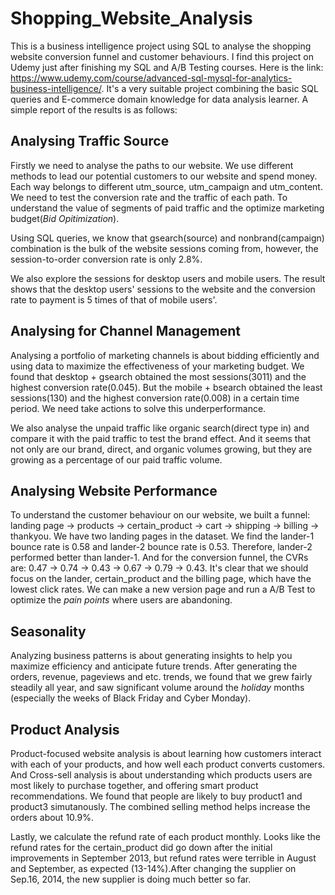 # Shopping_Website_Analysis
This is a business intelligence project using SQL to analyse the shopping website conversion funnel and customer behaviours. I find this project on Udemy just after finishing my SQL and A/B Testing courses. Here is the link: https://www.udemy.com/course/advanced-sql-mysql-for-analytics-business-intelligence/. It's a very suitable project combining the basic SQL queries and E-commerce domain knowledge for data analysis learner. A simple report of the results is as follows:
## Analysing Traffic Source
Firstly we need to analyse the paths to our website. We use different methods to lead our potential customers to our website and spend money. Each way belongs to different utm_source, utm_campaign and utm_content. We need to test the conversion rate and the traffic of each path. To understand the value of segments of paid traffic and the optimize marketing budget(*Bid Opitimization*).

Using SQL queries, we know that gsearch(source) and nonbrand(campaign) combination is the bulk of the website sessions coming from, however, the session-to-order conversion rate is only 2.8%. 

We also explore the sessions for desktop users and mobile users. The result shows that the desktop users' sessions to the website and the conversion rate to payment is 5 times of that of mobile users'.
## Analysing for Channel Management
Analysing a portfolio of marketing channels is about bidding efficiently and using data to maximize the effectiveness of your marketing budget. We found that desktop + gsearch obtained the most sessions(3011) and the highest conversion rate(0.045). But the mobile + bsearch obtained the least sessions(130) and the highest conversion rate(0.008) in a certain time period. We need take actions to solve this underperformance.

We also analyse the unpaid traffic like organic search(direct type in) and compare it with the paid traffic to test the brand effect. And it seems that not only are our brand, direct, and organic volumes growing, but they are growing as a percentage of our paid traffic volume.
## Analysing Website Performance
To understand the customer behaviour on our website, we built a funnel: landing page -> products -> certain_product -> cart -> shipping -> billing -> thankyou. We have two landing pages in the dataset. We find the lander-1 bounce rate is 0.58 and lander-2 bounce rate is 0.53. Therefore, lander-2 performed better than lander-1. And for the conversion funnel, the CVRs are: 0.47 -> 0.74 -> 0.43 -> 0.67 -> 0.79 -> 0.43. It's clear that we should focus on the lander, certain_product and the billing page, which have the lowest click rates. We can make a new version page and run a A/B Test to optimize the *pain points* where users are abandoning.
## Seasonality
Analyzing business patterns is about generating insights to help you maximize efficiency and anticipate future trends.
After generating the orders, revenue, pageviews and etc. trends, we found that we grew fairly steadily all year, and saw significant volume around the *holiday* months (especially the weeks of Black Friday and Cyber Monday).
## Product Analysis
Product-focused website analysis is about learning how customers interact with each of your products, and how well each product converts customers.
And Cross-sell analysis is about understanding which products users are most likely to purchase together, and offering smart product recommendations. We found that people are likely to buy product1 and product3 simutanously. The combined selling method helps increase the orders about 10.9%.

Lastly, we calculate the refund rate of each product monthly.
Looks like the refund rates for the certain_product did go down after the initial improvements in September 2013, but refund rates were terrible in August and September, as expected (13-14%).After changing the supplier on Sep.16, 2014, the new supplier is doing much better so far.


